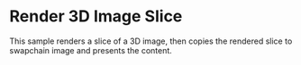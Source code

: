 # Render 3D Image Slice

This sample renders a slice of a 3D image, then copies the rendered slice to
swapchain image and presents the content.

